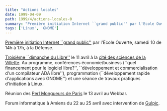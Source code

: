```yaml
---
title: "Actions locales"
date: 1999-04-09
path: 1999/4/actions-locales-0
summary: "Première initiation Internet ``grand public'' par l'Ecole Ouverte, samedi 10 de 14h à 17h, à la Défense."
tags: ['Linux', 'GNOME']
---
```


<P>
<A HREF="http://www.ecole.eu.org/formation/initiation990410.txt">Première
initiation Internet ``grand public''</A> par l'Ecole Ouverte,
samedi 10 de 14h à 17h, à la Défense.
</P>

<P><A HREF="http://aful.org/evenements/ddl/">Troisième ``dimanche du
Libre''</A> le 11 avril à la <A HREF="http://www.cite-sciences.fr/">cité
des sciences de la Villette</A>. Au programme, conférences
économie/business (``quel financement pour le logiciel libre?'',
``développement et commercialisation d'un compilateur ADA libre''),
programmation (``développement rapide d'applications avec GNOME'')  et une
séance de travaux pratiques d'initiation à Linux.</P>

<P>Réunion des <A HREF="http://paris.pm.org/">Perl Mongueurs de Paris</A>
le 13 avril au Webbar.</P>

<P>Forum informatique à Amiens du 22 au 25 avril avec intervention de <A HREF="http://www.laria.u-picardie.fr/gulpic/">Gulpic</A>.</P>


